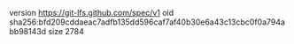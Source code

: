 version https://git-lfs.github.com/spec/v1
oid sha256:bfd209cddaeac7adfb135dd596caf7af40b30e6a43c13cbc0f0a794abb98143d
size 2784
